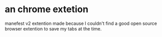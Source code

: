 # an chrome extetion

manefest v2 extention made because I couldn't find a good open source browser extention to save my tabs at the time.
